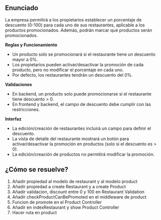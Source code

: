 ## Enunciado

La empresa permitirá a los propietarios establecer un porcentaje de descuento (0-100) para cada uno de sus restaurantes, aplicable a los productos promocionados. Además, podrán marcar qué productos serán promocionados.  

**Reglas y Funcionamiento**
- Un producto solo se promocionará si el restaurante tiene un descuento mayor a 0%.
- Los propietarios pueden activar/desactivar la promoción de cada producto, pero no modificar el porcentaje en cada uno.  
- Por defecto, los restaurantes tendrán un descuento del 0%.

**Validaciones**
- En backend, un producto solo puede promocionarse si el restaurante tiene descuento > 0.  
- En frontend y backend, el campo de descuento debe cumplir con las restricciones.  

**Interfaz**
- La edición/creación de restaurantes incluirá un campo para definir el descuento.  
- La vista de detalle del restaurante mostrará un botón para activar/desactivar la promoción en productos (solo si el descuento es > 0).  
- La edición/creación de productos no permitirá modificar la promoción.  


## ¿Cómo se resuelve?
1. Añadir propiedad al modelo de restaurant y al modelo product
2. Añadir propiedad a create Restaurant y a create Product
3. Añadir validacion, discount entre 0 y 100 en Restaurant Validation
4. Añadir checkProductCanBePromoted en el middleware de product
5. Funcion de promote en el Product Controller
6. Añadir en indexRestaurant y show Product Controller
7. Hacer ruta en product